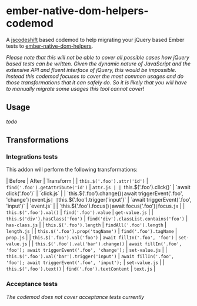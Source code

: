 # ember-native-dom-helpers-codemod

A [jscodeshift]() based codemod to help migrating your jQuery based Ember tests to [ember-native-dom-helpers](https://github.com/cibernox/ember-native-dom-helpers).

*Please note that this will not be able to cover all possible cases how jQuery based tests can be written. 
Given the dynamic nature of JavaScript and the extensive API and fluent interface of jQuery, this would be impossible.
Instead this codemod focuses to cover the most common usages and do those transformations that it can safely do. 
So it is likely that you will have to manually migrate some usages this tool cannot cover!*  

## Usage

*todo*


## Transformations

### Integrations tests

This addon will perform the following transformations:

| Before | After | Transform |
| `this.$('.foo').attr('id')` | `find('.foo').getAttribute('id')` | `attr.js |
| `this.$('.foo').click()` | `await click('.foo')` | `click.js` |
| `this.$('.foo').change()` | `await triggerEvent('.foo', 'change')` | `event.js` |
| `this.$('.foo').trigger('input')` | `await triggerEvent('.foo', 'input')` | `event.js` |
| `this.$('.foo').focus()` | `await focus('.foo')` | `focus.`js` |
| `this.$('.foo').val()` | `find('.foo').value` | `get-value.js` |
| `this.$('div').hasClass('foo')` | `find('div').classList.contains('foo')` | `has-class.js` |
| `this.$('.foo').length` | `findAll('.foo').length` | `length.js` |
| `this.$('.foo').prop('tagName')` | `find('.foo').tagName` | `prop.js` |
| `this.$('.foo').val('foo')` | `await fillIn('.foo', 'foo')` | `set-value.js` |
| `this.$('.foo').val('bar').change()` | `await fillIn('.foo', 'foo'); await triggerEvent('.foo', 'change');` | `set-value.js` |
| `this.$('.foo').val('bar').trigger('input')` | `await fillIn('.foo', 'foo'); await triggerEvent('.foo', 'input');` | `set-value.js` |
| `this.$('.foo').text()`       | `find('.foo').textContent`       | `text.js`          |

### Acceptance tests

*The codemod does not cover acceptance tests currently*